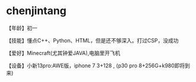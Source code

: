 # chenjintang


【年龄】初一

【技能】懂点C++、Python、HTML，但是还不够深入。打过CSP，没成功

【爱好】Minecraft(尤其钟爱JAVA),电脑里开飞机

【设备】小新13pro:AWE版，iphone 7 3+128 , (p30 pro 8+256G+k980即将到来)
